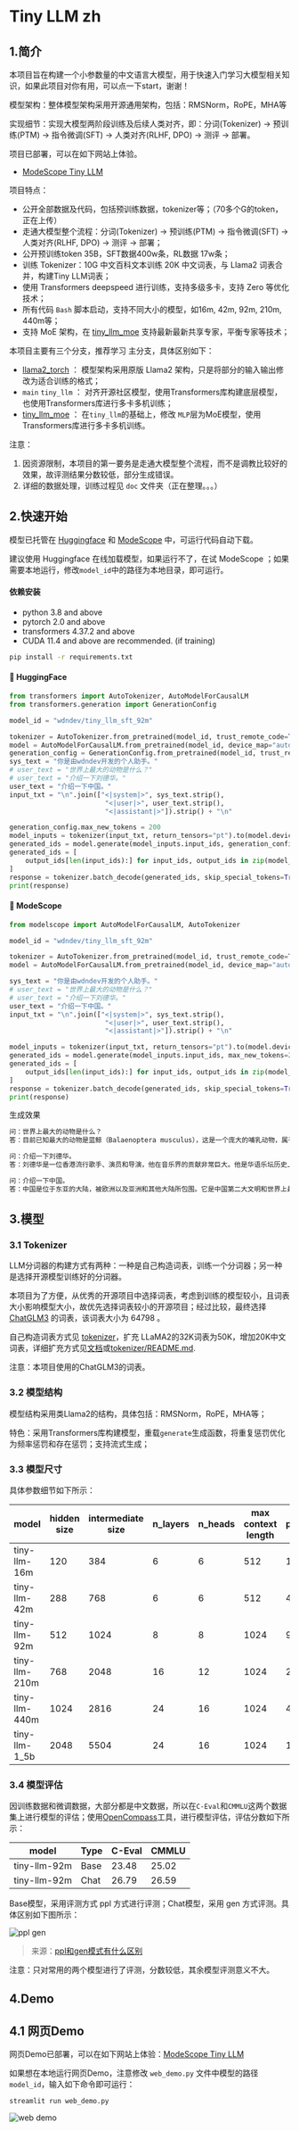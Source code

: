 # Tiny LLM zh

## 1.简介

本项目旨在构建一个小参数量的中文语言大模型，用于快速入门学习大模型相关知识，如果此项目对你有用，可以点一下start，谢谢！

模型架构：整体模型架构采用开源通用架构，包括：RMSNorm，RoPE，MHA等

实现细节：实现大模型两阶段训练及后续人类对齐，即：分词(Tokenizer) -> 预训练(PTM) -> 指令微调(SFT) -> 人类对齐(RLHF, DPO) -> 测评 -> 部署。

项目已部署，可以在如下网站上体验。

- [ModeScope Tiny LLM](https://www.modelscope.cn/studios/wdndev/tiny_llm_92m_demo/summary)

项目特点：

- 公开全部数据及代码，包括预训练数据，tokenizer等；（70多个G的token，正在上传）
- 走通大模型整个流程：分词(Tokenizer) -> 预训练(PTM) -> 指令微调(SFT) -> 人类对齐(RLHF, DPO) -> 测评 -> 部署；
- 公开预训练token 35B，SFT数据400w条，RL数据 17w条；
- 训练 Tokenizer：10G 中文百科文本训练 20K 中文词表，与 Llama2 词表合并，构建Tiny LLM词表；
- 使用 Transformers deepspeed 进行训练，支持多级多卡，支持 Zero 等优化技术；
- 所有代码 `Bash` 脚本启动，支持不同大小的模型，如16m, 42m, 92m, 210m, 440m等；
- 支持 MoE 架构，在 [tiny_llm_moe](https://github.com/wdndev/tiny-llm-zh/tree/tiny_llm_moe) 支持最新最新共享专家，平衡专家等技术；

本项目主要有三个分支，推荐学习 主分支，具体区别如下：

- [llama2_torch](https://github.com/wdndev/tiny-llm-zh/tree/llama2_torch) ： 模型架构采用原版 Llama2 架构，只是将部分的输入输出修改为适合训练的格式；
- `main`   `tiny_llm` ： 对齐开源社区模型，使用Transformers库构建底层模型，也使用Transformers库进行多卡多机训练；
- [tiny_llm_moe](https://github.com/wdndev/tiny-llm-zh/tree/tiny_llm_moe) ： 在`tiny_llm`的基础上，修改 `MLP`层为MoE模型，使用Transformers库进行多卡多机训练。

注意：

1. 因资源限制，本项目的第一要务是走通大模型整个流程，而不是调教比较好的效果，故评测结果分数较低，部分生成错误。
2. 详细的数据处理，训练过程见 `doc` 文件夹（正在整理。。。）


## 2.快速开始

模型已托管在 [Huggingface](https://huggingface.co/wdndev/tiny_llm_sft_92m) 和 [ModeScope](https://www.modelscope.cn/models/wdndev/tiny_llm_sft_92m) 中，可运行代码自动下载。

建议使用 Huggingface 在线加载模型，如果运行不了，在试 ModeScope ；如果需要本地运行，修改`model_id`中的路径为本地目录，即可运行。

#### 依赖安装

- python 3.8 and above
- pytorch 2.0 and above
- transformers 4.37.2 and above
- CUDA 11.4 and above are recommended. (if training)

```bash
pip install -r requirements.txt 
```


#### 🤗 HuggingFace

```python
from transformers import AutoTokenizer, AutoModelForCausalLM
from transformers.generation import GenerationConfig

model_id = "wdndev/tiny_llm_sft_92m"

tokenizer = AutoTokenizer.from_pretrained(model_id, trust_remote_code=True)
model = AutoModelForCausalLM.from_pretrained(model_id, device_map="auto", trust_remote_code=True)
generation_config = GenerationConfig.from_pretrained(model_id, trust_remote_code=True)
sys_text = "你是由wdndev开发的个人助手。"
# user_text = "世界上最大的动物是什么？"
# user_text = "介绍一下刘德华。"
user_text = "介绍一下中国。"
input_txt = "\n".join(["<|system|>", sys_text.strip(), 
                        "<|user|>", user_text.strip(), 
                        "<|assistant|>"]).strip() + "\n"

generation_config.max_new_tokens = 200
model_inputs = tokenizer(input_txt, return_tensors="pt").to(model.device)
generated_ids = model.generate(model_inputs.input_ids, generation_config=generation_config)
generated_ids = [
    output_ids[len(input_ids):] for input_ids, output_ids in zip(model_inputs.input_ids, generated_ids)
]
response = tokenizer.batch_decode(generated_ids, skip_special_tokens=True)[0]
print(response)
```

#### 🤖 ModeScope

```python
from modelscope import AutoModelForCausalLM, AutoTokenizer

model_id = "wdndev/tiny_llm_sft_92m"

tokenizer = AutoTokenizer.from_pretrained(model_id, trust_remote_code=True)
model = AutoModelForCausalLM.from_pretrained(model_id, device_map="auto", trust_remote_code=True)

sys_text = "你是由wdndev开发的个人助手。"
# user_text = "世界上最大的动物是什么？"
# user_text = "介绍一下刘德华。"
user_text = "介绍一下中国。"
input_txt = "\n".join(["<|system|>", sys_text.strip(), 
                        "<|user|>", user_text.strip(), 
                        "<|assistant|>"]).strip() + "\n"

model_inputs = tokenizer(input_txt, return_tensors="pt").to(model.device)
generated_ids = model.generate(model_inputs.input_ids, max_new_tokens=200)
generated_ids = [
    output_ids[len(input_ids):] for input_ids, output_ids in zip(model_inputs.input_ids, generated_ids)
]
response = tokenizer.batch_decode(generated_ids, skip_special_tokens=True)[0]
print(response)
```


生成效果
```bash
问：世界上最大的动物是什么？
答：目前已知最大的动物是蓝鲸（Balaenoptera musculus），这是一个庞大的哺乳动物，属于须鲸亚目、须鲸科中的最大物种。蓝鲸的身长可达30米以上，体重可达175吨。它们在海洋中生活，主要以浮游生物为食，如甲壳类动物和小型鱼类等。由于其巨大的体型和复杂的生态群落，蓝鲸成为海洋旅游的热门景点之一。

问：介绍一下刘德华。
答：刘德华是一位香港流行歌手、演员和导演，他在音乐界的贡献非常巨大。他是华语乐坛历史上最伟大的艺人之一，代表作品包括《爱我身体》和《肥皂泡》。他也经常参演电影和电视剧，并在电视上受到好评。

问：介绍一下中国。
答：中国是位于东亚的大陆，被欧洲以及亚洲和其他大陆所包围。它是中国第二大文明和世界上最大的经济体之一。中国的历史可以追溯到公元前5000年左右，从古至今都有其独特的文化和语言传承者。

```

## 3.模型

### 3.1 Tokenizer

LLM分词器的构建方式有两种：一种是自己构造词表，训练一个分词器；另一种是选择开源模型训练好的分词器。

本项目为了方便，从优秀的开源项目中选择词表，考虑到训练的模型较小，且词表大小影响模型大小，故优先选择词表较小的开源项目；经过比较，最终选择 [ChatGLM3](https://huggingface.co/THUDM/chatglm3-6b) 的词表，该词表大小为 64798 。

自己构造词表方式见 [tokenizer](tokenizer/)，扩充 LLaMA2的32K词表为50K，增加20K中文词表，详细扩充方式见[文档](./doc/)或[tokenizer/README.md](./tokenizer/README.md).

注意：本项目使用的ChatGLM3的词表。

### 3.2 模型结构

模型结构采用类Llama2的结构，具体包括：RMSNorm，RoPE，MHA等；

特色：采用Transformers库构建模型，重载`generate`生成函数，将重复惩罚优化为频率惩罚和存在惩罚；支持流式生成；


### 3.3 模型尺寸

具体参数细节如下所示：

| model            | hidden size | intermediate size | n_layers | n_heads | max context length | params | vocab size |
| ---------------- | ----------- | ----------------- | -------- | ------- | ------------------ | ------ | ---------- |
| tiny-llm-16m     | 120   | 384        | 6       | 6          | 512                | 16M     | 64798      |
| tiny-llm-42m     | 288   | 768        | 6       | 6          | 512                | 42M     | 64798      |
| tiny-llm-92m     | 512   | 1024       | 8       | 8          | 1024               | 92M     | 64798      |
| tiny-llm-210m    | 768   | 2048       | 16      | 12         | 1024               | 210M    | 64798      |
| tiny-llm-440m    | 1024  | 2816       | 24      | 16         | 1024               | 440M    | 64798      |
| tiny-llm-1_5b    | 2048  | 5504       | 24      | 16         | 1024               | 1.5B    | 64798      |


### 3.4 模型评估

因训练数据和微调数据，大部分都是中文数据，所以在`C-Eval`和`CMMLU`这两个数据集上进行模型的评估；使用[OpenCompass](https://github.com/open-compass/opencompass)工具，进行模型评估，评估分数如下所示：

| model            | Type  | C-Eval  |  CMMLU  |
| ---------------- | ----- | ------- | ------- |
| tiny-llm-92m     | Base   | 23.48  | 25.02   |
| tiny-llm-92m     | Chat   | 26.79  | 26.59   |

Base模型，采用评测方式 ppl 方式进行评测；Chat模型，采用 gen 方式评测。具体区别如下图所示：

![ppl gen](doc/image/ppl_gen.png)

> 来源：[ppl和gen模式有什么区别](https://github.com/open-compass/opencompass/discussions/597)

注意：只对常用的两个模型进行了评测，分数较低，其余模型评测意义不大。


## 4.Demo

## 4.1 网页Demo

网页Demo已部署，可以在如下网站上体验：[ModeScope Tiny LLM](https://www.modelscope.cn/studios/wdndev/tiny_llm_92m_demo/summary)

如果想在本地运行网页Demo，注意修改 `web_demo.py` 文件中模型的路径`model_id`，输入如下命令即可运行：

```shell
streamlit run web_demo.py
```

![web demo](doc/image/web_demo.png)





